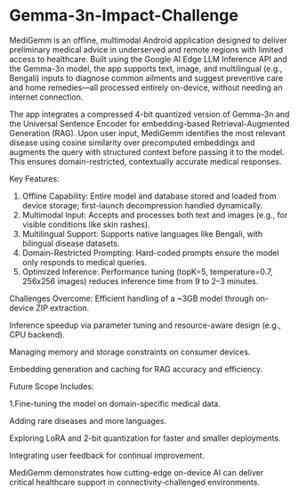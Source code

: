 # Gemma-3n-Impact-Challenge
MediGemm is an offline, multimodal Android application designed to deliver preliminary medical advice in underserved and remote regions with limited access to healthcare. Built using the Google AI Edge LLM Inference API and the Gemma-3n model, the app supports text, image, and multilingual (e.g., Bengali) inputs to diagnose common ailments and suggest preventive care and home remedies—all processed entirely on-device, without needing an internet connection.

The app integrates a compressed 4-bit quantized version of Gemma-3n and the Universal Sentence Encoder for embedding-based Retrieval-Augmented Generation (RAG). Upon user input, MediGemm identifies the most relevant disease using cosine similarity over precomputed embeddings and augments the query with structured context before passing it to the model. This ensures domain-restricted, contextually accurate medical responses.

Key Features:
<ol><li>Offline Capability: Entire model and database stored and loaded from device storage; first-launch decompression handled dynamically.</li>
 <li>Multimodal Input: Accepts and processes both text and images (e.g., for visible conditions like skin rashes).
</li> 
  <li>Multilingual Support: Supports native languages like Bengali, with bilingual disease datasets.</li>
  <li>Domain-Restricted Prompting: Hard-coded prompts ensure the model only responds to medical queries.</li>
<li>Optimized Inference: Performance tuning (topK=5, temperature=0.7, 256x256 images) reduces inference time from 9 to 2–3 minutes.
</li>
</ol>

Challenges Overcome:
Efficient handling of a ~3GB model through on-device ZIP extraction.

Inference speedup via parameter tuning and resource-aware design (e.g., CPU backend).

Managing memory and storage constraints on consumer devices.

Embedding generation and caching for RAG accuracy and efficiency.

Future Scope Includes:

1.Fine-tuning the model on domain-specific medical data.

Adding rare diseases and more languages.

Exploring LoRA and 2-bit quantization for faster and smaller deployments.

Integrating user feedback for continual improvement.

MediGemm demonstrates how cutting-edge on-device AI can deliver critical healthcare support in connectivity-challenged environments.

